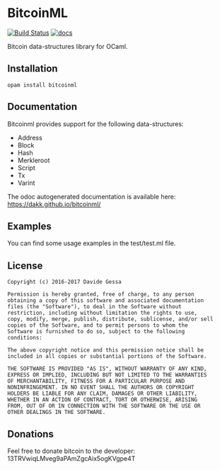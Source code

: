 # BitcoinML

[![Build Status](https://travis-ci.org/dakk/bitcoinml.svg)](https://travis-ci.org/dakk/bitcoinml)
[![docs](https://img.shields.io/badge/doc-online-blue.svg)](https://dakk.github.io/bitcoinml/bitcoinml/Bitcoinml/index.html)

Bitcoin data-structures library for OCaml.


## Installation

```opam install bitcoinml```


## Documentation

Bitcoinml provides support for the following data-structures:
- Address
- Block
- Hash
- Merkleroot
- Script
- Tx
- Varint

The odoc autogenerated documentation is available here: https://dakk.github.io/bitcoinml/


## Examples

You can find some usage examples in the test/test.ml file.



## License

```
Copyright (c) 2016-2017 Davide Gessa

Permission is hereby granted, free of charge, to any person
obtaining a copy of this software and associated documentation
files (the "Software"), to deal in the Software without
restriction, including without limitation the rights to use,
copy, modify, merge, publish, distribute, sublicense, and/or sell
copies of the Software, and to permit persons to whom the
Software is furnished to do so, subject to the following
conditions:

The above copyright notice and this permission notice shall be
included in all copies or substantial portions of the Software.

THE SOFTWARE IS PROVIDED "AS IS", WITHOUT WARRANTY OF ANY KIND,
EXPRESS OR IMPLIED, INCLUDING BUT NOT LIMITED TO THE WARRANTIES
OF MERCHANTABILITY, FITNESS FOR A PARTICULAR PURPOSE AND
NONINFRINGEMENT. IN NO EVENT SHALL THE AUTHORS OR COPYRIGHT
HOLDERS BE LIABLE FOR ANY CLAIM, DAMAGES OR OTHER LIABILITY,
WHETHER IN AN ACTION OF CONTRACT, TORT OR OTHERWISE, ARISING
FROM, OUT OF OR IN CONNECTION WITH THE SOFTWARE OR THE USE OR
OTHER DEALINGS IN THE SOFTWARE.
```


## Donations

Feel free to donate bitcoin to the developer: 13TRVwiqLMveg9aPAmZgcAix5ogKVgpe4T